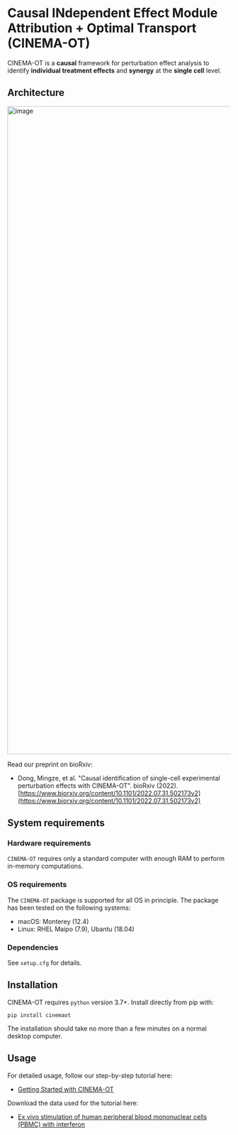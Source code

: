 # Causal INdependent Effect Module Attribution + Optimal Transport (CINEMA-OT)

CINEMA-OT is a **causal** framework for perturbation effect analysis to identify **individual treatment effects** and **synergy** at the **single cell** level.

## Architecture

<img width="1460" alt="image" src="https://user-images.githubusercontent.com/68533876/228745549-8328ea36-25c6-4665-9c68-bab1e1a78ef9.png">


Read our preprint on bioRxiv:

- Dong, Mingze, et al. "Causal identification of single-cell experimental perturbation effects with CINEMA-OT". bioRxiv (2022).
[https://www.biorxiv.org/content/10.1101/2022.07.31.502173v2](https://www.biorxiv.org/content/10.1101/2022.07.31.502173v2)

## System requirements
### Hardware requirements
`CINEMA-OT` requires only a standard computer with enough RAM to perform in-memory computations.
### OS requirements
The `CINEMA-OT` package is supported for all OS in principle. The package has been tested on the following systems:
* macOS: Monterey (12.4)
* Linux: RHEL Maipo (7.9), Ubantu (18.04)
### Dependencies
See `setup.cfg` for details.

## Installation
CINEMA-OT requires `python` version 3.7+.  Install directly from pip with:

    pip install cinemaot

The installation should take no more than a few minutes on a normal desktop computer.


## Usage

For detailed usage, follow our step-by-step tutorial here:

- [Getting Started with CINEMA-OT](https://github.com/vandijklab/CINEMA-OT/blob/main/cinemaot_tutorial.ipynb)

Download the data used for the tutorial here:

- [Ex vivo stimulation of human peripheral blood mononuclear cells (PBMC) with interferon](https://drive.google.com/file/d/1A3rNdgfiXFWhCUOoUfJ-AiY7AAOU0Ie3/view?usp=sharing)
